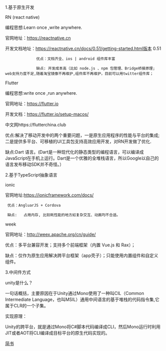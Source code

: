 1.基于原生开发

RN (react native)

编程思想:Learn once ,write anywhere.

官网地址：https://reactnative.cn

开发文档地址：https://reactnative.cn/docs/0.51/getting-started.html版本 0.51

                  优点：文档齐全、ios | android 组件库丰富

                  缺点: 开发成本高（比如 node.js 、npm 包管理、Bridge桥接原理;   web支持力度不足,随着淘宝镜像不再维护,组件库不再维护，目前可以用twitter组件库；

Flutter

编程思想:write once ,run anywhere.

官网地址：https://flutter.io

开发文档：https://flutter.io/setup-macos/

中文网https://flutterchina.club

优点:解决了移动开发中的两个重要问题，一是原生应用程序的性能与平台的集成;二是提供多平台、可移植的UI工具包支持高效应用开发，对RN开发做了优化.

缺点:Dart 语言。(Dart是一种现代化的静态类型的编程语言，可以编译成JavaScript在手机上运行。Dart是一个优雅的全堆栈语言，所以Google以自己的语言发布移动SDK并不奇怪。）

2.基于TypeScript抽象语言

ionic 

官网地址:https://ionicframework.com/docs/

     优点：AngluarJS + Cordova

     缺点:   占用内存, 比较耗性能的地方如复杂交互、动画均不合适。

  week

官网地址：http://weex.apache.org/cn/guide/

优点：多平台兼容开发；支持多个前端框架（内置 Vue.js 和 Rax）；

缺点：仅作为原生应用解决跨平台框架（app壳子）；只能使用内置组件和自定义组件。

3.中间件方式

unity是什么？

一句话概括，主要原因在于Unity通过Mono使用了一种叫CIL（Common Intermediate Language，也叫MSIL）通用中间语言的基于堆栈的代码指令集,它属于CLR的一个子集。

实现原理：

Unity的跨平台，就是通过Mono将C#脚本代码编译成CLI，然后Mono运行时利用JIT或者AOT将CLI编译成目标平台的原生代码实现的。


[简书](https://www.jianshu.com/p/19bebfc78dfe)
